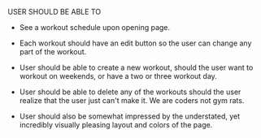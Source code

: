 
USER SHOULD BE ABLE TO
- See a workout schedule upon opening page.

- Each workout should have an edit button so the user can change any part of the workout.

- User should be able to create a new workout, should the user want to workout on weekends, or have a two or three workout day.

- User should be able to delete any of the workouts should the user realize that the user just can't make it.  We are coders not gym rats.

- User should also be somewhat impressed by the understated, yet incredibly visually pleasing layout and colors of the page. 
